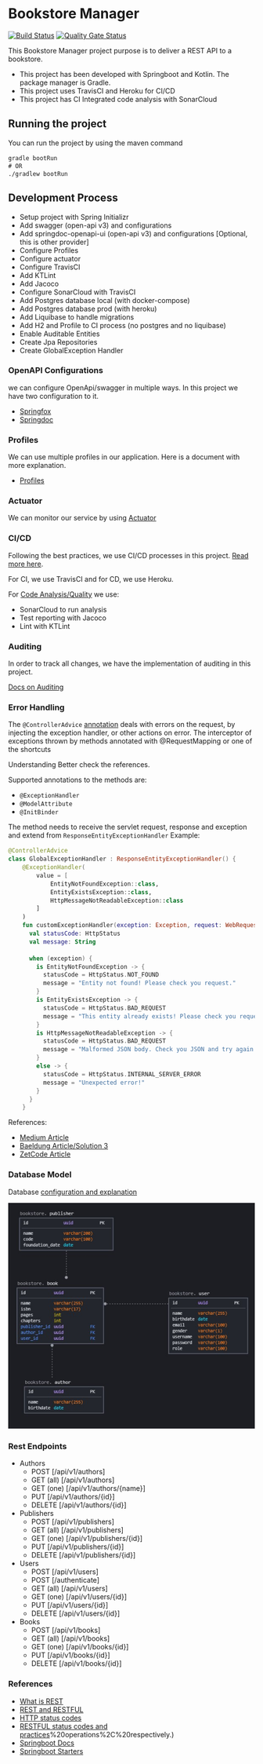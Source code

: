 # Bookstore Manager
[![Build Status](https://travis-ci.com/jlimadev/bookstore-manager.svg?branch=master)](https://travis-ci.com/jlimadev/bookstore-manager)
[![Quality Gate Status](https://sonarcloud.io/api/project_badges/measure?project=jlimadev_bookstore-manager&metric=alert_status)](https://sonarcloud.io/dashboard?id=jlimadev_bookstore-manager)

This Bookstore Manager project purpose is to deliver a REST API to a bookstore.

- This project has been developed with Springboot and Kotlin. The package manager is Gradle.
- This project uses TravisCI and Heroku for CI/CD
- This project has CI Integrated code analysis with SonarCloud

## Running the project

You can run the project by using the maven command

```shell
gradle bootRun
# OR
./gradlew bootRun
```

## Development Process

- Setup project with Spring Initializr
- Add swagger (open-api v3) and configurations
- Add springdoc-openapi-ui (open-api v3) and configurations [Optional, this is other provider]
- Configure Profiles
- Configure actuator
- Configure TravisCI
- Add KTLint
- Add Jacoco
- Configure SonarCloud with TravisCI
- Add Postgres database local (with docker-compose)
- Add Postgres database prod (with heroku)
- Add Liquibase to handle migrations
- Add H2 and Profile to CI process (no postgres and no liquibase)
- Enable Auditable Entities
- Create Jpa Repositories
- Create GlobalException Handler

### OpenAPI Configurations

we can configure OpenApi/swagger in multiple ways. In this project we have two configuration to it.

- [Springfox](docs/openapi/SpringfoxConfiguration.md)
- [Springdoc](docs/openapi/SpringdocConfiguration.md)

### Profiles

We can use multiple profiles in our application. Here is a document with more explanation.

- [Profiles](docs/ops/profiles.md)

### Actuator

We can monitor our service by using [Actuator](docs/ops/actuator.md)

### CI/CD

Following the best practices, we use CI/CD processes in this project. [Read more here](docs/ops/CICD.md). 

For CI, we use TravisCI and for CD, we use Heroku.

For [Code Analysis/Quality](docs/ops/quality.md) we use:
- SonarCloud to run analysis
- Test reporting with Jacoco
- Lint with KTLint

### Auditing

In order to track all changes, we have the implementation of auditing in this project.

[Docs on Auditing](docs/security/auditable-classes.md)

### Error Handling

The `@ControllerAdvice` [annotation](https://spring.io/blog/2013/11/01/exception-handling-in-spring-mvc) deals with
errors on the request, by injecting the exception handler, or other actions on error. The interceptor of exceptions
thrown by methods annotated with @RequestMapping or one of the shortcuts

Understanding Better check the references.

Supported annotations to the methods are:
- `@ExceptionHandler`
- `@ModelAttribute`
- `@InitBinder`

The method needs to receive the servlet request, response and exception and extend from `ResponseEntityExceptionHandler` Example:

```kotlin
@ControllerAdvice
class GlobalExceptionHandler : ResponseEntityExceptionHandler() {
    @ExceptionHandler(
        value = [
            EntityNotFoundException::class,
            EntityExistsException::class,
            HttpMessageNotReadableException::class
        ]
    )
    fun customExceptionHandler(exception: Exception, request: WebRequest): ResponseEntity<Any> {
      val statusCode: HttpStatus
      val message: String

      when (exception) {
        is EntityNotFoundException -> {
          statusCode = HttpStatus.NOT_FOUND
          message = "Entity not found! Please check you request."
        }
        is EntityExistsException -> {
          statusCode = HttpStatus.BAD_REQUEST
          message = "This entity already exists! Please check you request."
        }
        is HttpMessageNotReadableException -> {
          statusCode = HttpStatus.BAD_REQUEST
          message = "Malformed JSON body. Check you JSON and try again."
        }
        else -> {
          statusCode = HttpStatus.INTERNAL_SERVER_ERROR
          message = "Unexpected error!"
        }
      }
    }
```

References:
- [Medium Article](https://medium.com/@jovannypcg/understanding-springs-controlleradvice-cd96a364033f)
- [Baeldung Article/Solution 3](https://www.baeldung.com/exception-handling-for-rest-with-spring)
- [ZetCode Article](https://zetcode.com/springboot/controlleradvice/)

### Database Model

Database [configuration and explanation](docs/ops/database.md)

<p align="center"> <img src="docs/assets/db-model.jpg" width=590 alt="database"></p>

### Rest Endpoints

- Authors
    - POST [/api/v1/authors]
    - GET (all) [/api/v1/authors]
    - GET (one) [/api/v1/authors/{name}]
    - PUT [/api/v1/authors/{id}]
    - DELETE [/api/v1/authors/{id}]
- Publishers
    - POST [/api/v1/publishers]
    - GET (all) [/api/v1/publishers]
    - GET (one) [/api/v1/publishers/{id}]
    - PUT [/api/v1/publishers/{id}]
    - DELETE [/api/v1/publishers/{id}]
- Users
    - POST [/api/v1/users]
    - POST [/authenticate]
    - GET (all) [/api/v1/users]
    - GET (one) [/api/v1/users/{id}]
    - PUT [/api/v1/users/{id}]
    - DELETE [/api/v1/users/{id}]
- Books
    - POST [/api/v1/books]
    - GET (all) [/api/v1/books]
    - GET (one) [/api/v1/books/{id}]
    - PUT [/api/v1/books/{id}]
    - DELETE [/api/v1/books/{id}]

### References

- [What is REST](https://www.codecademy.com/articles/what-is-rest)
- [REST and RESTFUL](https://becode.com.br/o-que-e-api-rest-e-restful/)
- [HTTP status codes](https://restfulapi.net/http-status-codes/)
- [RESTFUL status codes and practices](https://www.restapitutorial.com/lessons/httpmethods.html#:~:text=The%20primary%20or%20most%2Dcommonly,or%20CRUD)%20operations%2C%20respectively.)
- [Springboot Docs](https://docs.spring.io/spring-boot/docs/current/reference/html/index.html)
- [Springboot Starters](https://docs.spring.io/spring-boot/docs/current/reference/htmlsingle/#using.build-systems.starters)